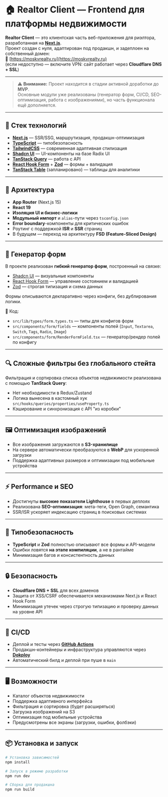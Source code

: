# 🏠 Realtor Client — Frontend для платформы недвижимости

**Realtor Client** — это клиентская часть веб-приложения для риэлтора, разработанная на **[Next.js](https://nextjs.org/)**.  
Проект создан с нуля, адаптирован под продакшн, и задеплоен на собственный домен:  
🔗 [https://moskvrealty.ru](https://moskvrealty.ru)  
(если недоступно — включите VPN: сайт работает через **Cloudflare DNS + SSL**)

---

> ⚠️ **Внимание:** Проект находится в стадии активной доработки до **MVP**.  
> Основные модули уже реализованы (генератор форм, CI/CD, SEO-оптимизация, работа с изображениями), но часть функционала ещё дополняется.

---

## 🚀 Стек технологий

- **[Next.js](https://nextjs.org/)** — SSR/SSG, маршрутизация, продакшн-оптимизация
- **[TypeScript](https://www.typescriptlang.org/)** — типобезопасность
- **[TailwindCSS](https://tailwindcss.com/)** — современная адаптивная стилизация
- **[Shadcn UI](https://ui.shadcn.com/)** — UI-компоненты на базе Radix UI
- **[TanStack Query](https://tanstack.com/query/v5/)** — работа с API
- **[React Hook Form](https://react-hook-form.com/)** + **[Zod](https://zod.dev/)** — формы + валидация
- **[TanStack Table](https://tanstack.com/table/v8/)** (запланировано) — таблицы для аналитики

---

## 🧩 Архитектура

- **App Router** (Next.js 15)
- **React 19**
- **Изоляция UI и бизнес-логики**
- **Модульный импорт** и `alias`-пути через `tsconfig.json`
- **Error boundary**-компоненты для критических ошибок
- Роутинг с поддержкой **ISR** и **SSR** страниц
- В будущем — переход на архитектуру **FSD (Feature-Sliced Design)**

---

## 📝 Генератор форм

В проекте реализован **гибкий генератор форм**, построенный на связке:

- [Shadcn UI](https://ui.shadcn.com/) — визуальные компоненты
- [React Hook Form](https://react-hook-form.com/) — управление состоянием и валидацией
- [Zod](https://zod.dev/) — строгая типизация и схема данных

Формы описываются декларативно через конфиги, без дублирования логики.

📂 Код:

- `src/lib/types/form.types.ts` — типы для конфигов форм
- `src/components/form/fields` — компоненты полей (`Input`, `Textarea`, `Switch`, `Tags`, `Radio`, `Image`)
- `src/components/form/RenderFormField.tsx` — генератор/рендер полей по конфигу

---

## 🔍 Сложные фильтры без глобального стейта

Фильтрация и сортировка списка объектов недвижимости реализована с помощью **TanStack Query**:

- Нет необходимости в Redux/Zustand
- Логика вынесена в кастомный хук `src/hooks/queries/properties/useProperty.ts`
- Кэширование и синхронизация с API "из коробки"

---

## 🖼️ Оптимизация изображений

- Все изображения загружаются в **S3-хранилище**
- На сервере автоматически преобразуются в **WebP** для ускоренной загрузки
- Поддержка адаптивных размеров и оптимизации под мобильные устройства

---

## ⚡ Performance и SEO

- Достигнуты **высокие показатели Lighthouse** в первых деплоях
- Реализована **SEO-оптимизация**: мета-теги, Open Graph, семантика
- SSR/ISR ускоряет индексацию страниц в поисковых системах

---

## 📐 Типобезопасность

- **TypeScript** и **Zod** полностью описывают все формы и API-модели
- Ошибки ловятся **на этапе компиляции**, а не в рантайме
- Минимизация багов и консистентность данных

---

## 🔒 Безопасность

- **Cloudflare DNS + SSL** для всех доменов
- Защита от XSS/CSRF обеспечивается механизмами Next.js и React Hook Form
- Минимизация утечек через строгую типизацию и проверку данных на уровне API

---

## 🚀 CI/CD

- Деплой и тесты через **[GitHub Actions](https://github.com/features/actions)**
- Продакшн-контейнеры и инфраструктура управляются через **[Dokploy](https://dokploy.com/)**
- Автоматический билд и деплой при пуше в `main`

---

## 🖥️ Возможности

- Каталог объектов недвижимости
- Поддержка адаптивного интерфейса
- Фильтрация и сортировка (будет расширяться)
- Загрузка изображений на S3
- Оптимизация под мобильные устройства
- Предусмотрены все экраны (загрузки, ошибки, фолбэки)

---

## 📦 Установка и запуск

```bash
# Установка зависимостей
npm install

# Запуск в режиме разработки
npm run dev

# Сборка для продакшна
npm run build
```
